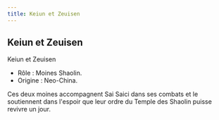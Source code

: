 ```yaml
---
title: Keiun et Zeuisen
---
```


Keiun et Zeuisen
----------------

Keiun et Zeuisen   
- Rôle : Moines Shaolin.   
- Origine : Neo-China.   
  
Ces deux moines accompagnent Sai Saici dans ses combats et le soutiennent dans l'espoir que leur ordre du Temple des Shaolin puisse revivre un jour.  
